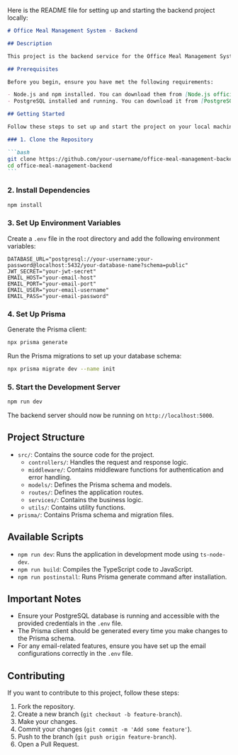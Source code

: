 Here is the README file for setting up and starting the backend project locally:

````markdown
# Office Meal Management System - Backend

## Description

This project is the backend service for the Office Meal Management System, built with Node.js, Express, Prisma, and TypeScript. It provides RESTful APIs for managing users, meals, orders, and schedules.

## Prerequisites

Before you begin, ensure you have met the following requirements:

- Node.js and npm installed. You can download them from [Node.js official website](https://nodejs.org/).
- PostgreSQL installed and running. You can download it from [PostgreSQL official website](https://www.postgresql.org/).

## Getting Started

Follow these steps to set up and start the project on your local machine.

### 1. Clone the Repository

```bash
git clone https://github.com/your-username/office-meal-management-backend.git
cd office-meal-management-backend
```
````

### 2. Install Dependencies

```bash
npm install
```

### 3. Set Up Environment Variables

Create a `.env` file in the root directory and add the following environment variables:

```env
DATABASE_URL="postgresql://your-username:your-password@localhost:5432/your-database-name?schema=public"
JWT_SECRET="your-jwt-secret"
EMAIL_HOST="your-email-host"
EMAIL_PORT="your-email-port"
EMAIL_USER="your-email-username"
EMAIL_PASS="your-email-password"
```

### 4. Set Up Prisma

Generate the Prisma client:

```bash
npx prisma generate
```

Run the Prisma migrations to set up your database schema:

```bash
npx prisma migrate dev --name init
```

### 5. Start the Development Server

```bash
npm run dev
```

The backend server should now be running on `http://localhost:5000`.

## Project Structure

- `src/`: Contains the source code for the project.
  - `controllers/`: Handles the request and response logic.
  - `middleware/`: Contains middleware functions for authentication and error handling.
  - `models/`: Defines the Prisma schema and models.
  - `routes/`: Defines the application routes.
  - `services/`: Contains the business logic.
  - `utils/`: Contains utility functions.
- `prisma/`: Contains Prisma schema and migration files.

## Available Scripts

- `npm run dev`: Runs the application in development mode using `ts-node-dev`.
- `npm run build`: Compiles the TypeScript code to JavaScript.
- `npm run postinstall`: Runs Prisma generate command after installation.

## Important Notes

- Ensure your PostgreSQL database is running and accessible with the provided credentials in the `.env` file.
- The Prisma client should be generated every time you make changes to the Prisma schema.
- For any email-related features, ensure you have set up the email configurations correctly in the `.env` file.

## Contributing

If you want to contribute to this project, follow these steps:

1. Fork the repository.
2. Create a new branch (`git checkout -b feature-branch`).
3. Make your changes.
4. Commit your changes (`git commit -m 'Add some feature'`).
5. Push to the branch (`git push origin feature-branch`).
6. Open a Pull Request.

